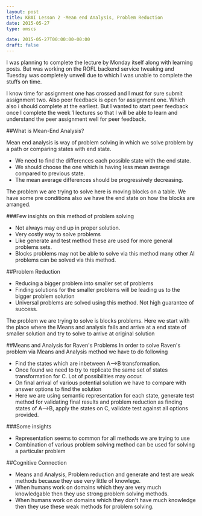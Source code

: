 ```yaml
---
layout: post
title: KBAI Lesson 2 -Mean end Analysis, Problem Reduction
date: 2015-05-27
type: omscs

date: 2015-05-27T00:00:00-00:00
draft: false
---
```

I was planning to complete the lecture by Monday itself along with learning  posts.
But was working on the ROFL backend service tweaking and Tuesday was completely unwell
due to which I was unable to complete the stuffs on time.

I know time for assignment one has crossed and I must for sure submit assignment two.
Also peer feedback is open for assignment one. Which also i should complete at the earliest. But I wanted to start peer feedback once
I complete the week 1 lectures so that I will be able to learn and understand the peer assignment well for peer feedback.

##What is Mean-End Analysis?

Mean end analysis is way of problem solving in which we solve problem by a path or comparing states with end state.
*   We need to find the differences each possible state with the end state.
*  We should choose the one which is having less mean average compared to
previous state.
* The mean average differences should be progressively decreasing.


The problem we are trying to solve here is moving blocks on a table.
We have some pre conditions also we have the end state on how the blocks are arranged.

###Few insights on this method of problem solving
 * Not always may end up in proper solution.
 * Very costly way to solve problems
 * Like generate and test method these are used for more general problems sets.
 * Blocks problems may not be able to solve via this method many other AI problems can be solved via this method.

##Problem Reduction
* Reducing a bigger problem into smaller set of problems
* Finding solutions for the smaller problems will be leading us to the bigger problem solution
* Universal problems are solved using this method. Not high guarantee of success.

The problem we are trying to solve is blocks problems. Here we start with the place where the Means and analysis fails and arrive at a end state of smaller solution and try to solve to arrive at original solution

##Means and Analysis for Raven's Problems
In order to solve Raven's problem via Means and Analysis method we have to do following

* Find the states which are inbetween A-->B transformation.
* Once found we need to try to replicate the same set of states transformation for C. Lot of possibilities may occur.
* On final arrival of various potential solution we have to compare with answer options to find the solution
* Here we are using semantic representation for each state, generate test method for validating final results and problem reduction as finding states of A-->B, apply the states on C, validate test against all options provided.

###Some insights
* Representation seems to common for all methods we are trying to use
* Combination of various problem solving method can be used for solving a particular problem

##Cognitive Connection
* Means and Analysis, Problem reduction and generate and test are weak methods because they use very little of knowlege.
* When humans work on domains which they are very much knowledgable then they use strong problem solving methods.
* When humans work on domains which they don't have much knowledge then they use these weak methods for problem solving.
